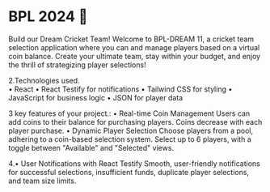 <h1>BPL 2024 🏏</h1>
Build our Dream Cricket Team!
Welcome to BPL-DREAM 11, a cricket team selection application where you can and manage players based on a virtual coin balance. Create your ultimate team, stay within your budget, and enjoy the thrill of strategizing player selections! </br>

2.Technologies used. </br> • React • React Testify for notifications • Tailwind
CSS for styling • JavaScript for business logic • JSON for player data </br>

3 key features of your project.: • Real-time Coin Management Users can add coins
to their balance for purchasing players. Coins decrease with each player
purchase. • Dynamic Player Selection Choose players from a pool, adhering to a
coin-based selection system. Select up to 6 players, with a toggle between
"Available" and "Selected" views. </br>

4.• User Notifications with React Testify Smooth, user-friendly notifications
for successful selections, insufficient funds, duplicate player selections, and
team size limits.